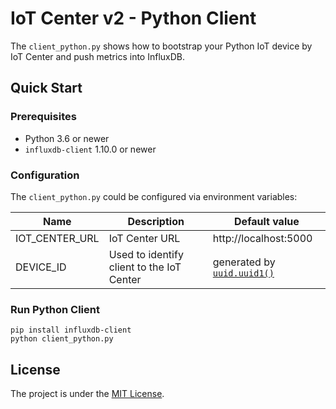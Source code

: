 # IoT Center v2 - Python Client

The `client_python.py` shows how to bootstrap your Python IoT device by IoT Center and push metrics into InfluxDB.

## Quick Start

### Prerequisites

* Python 3.6 or newer
* `influxdb-client` 1.10.0 or newer

### Configuration

The `client_python.py` could be configured via environment variables:

| Name | Description | Default value |
|---|---|---|
| IOT_CENTER_URL | IoT Center URL | http://localhost:5000|
| DEVICE_ID | Used to identify client to the IoT Center | generated by [`uuid.uuid1()`](https://docs.python.org/3/library/uuid.html#uuid.uuid1) |

### Run Python Client

```
pip install influxdb-client
python client_python.py 
```

## License

The project is under the [MIT License](https://opensource.org/licenses/MIT).
